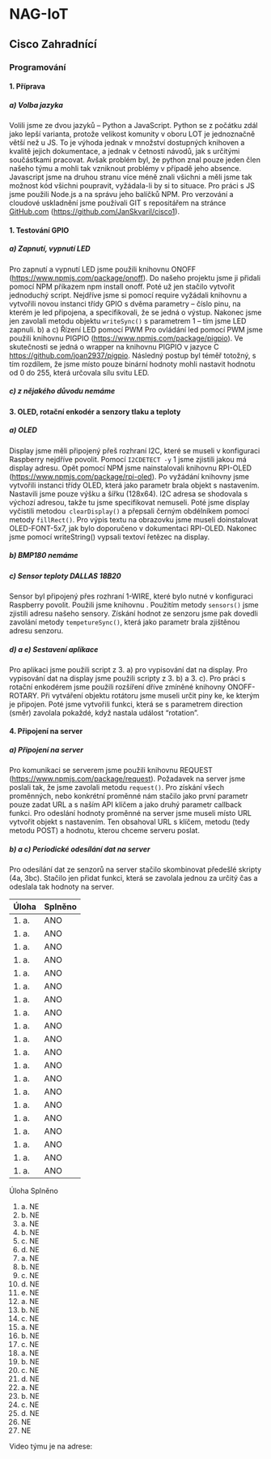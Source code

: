 
# NAG-IoT

## Cisco Zahradnící

### Programování
#### 1. Příprava
##### 	a)	Volba jazyka 
Volili jsme ze dvou jazyků – Python a JavaScript. Python se z počátku zdál jako lepší varianta, protože velikost komunity v oboru LOT je jednoznačně větší než u JS. To je výhoda jednak v množství dostupných knihoven a kvalitě jejich dokumentace, a jednak v četnosti návodů, jak s určitými součástkami pracovat. Avšak problém byl, že python znal pouze jeden člen našeho týmu a mohli tak vzniknout problémy v případě jeho absence. Javascript jsme na druhou stranu více méně znali všichni a měli jsme tak možnost kód všichni poupravit, vyžádala-li by si to situace. Pro práci s JS jsme použili Node.js a na správu jeho balíčků NPM. Pro verzování a cloudové uskladnění jsme používali GIT s repositářem na stránce [GitHub.com](http://GitHub.com "GitHub.com") (https://github.com/JanSkvaril/cisco1).

#### 1. Testování GPIO
##### 	a)	Zapnutí, vypnutí LED
Pro zapnutí a vypnutí LED jsme použili knihovnu ONOFF (https://www.npmjs.com/package/onoff). Do našeho projektu jsme ji přidali pomocí NPM příkazem npm install onoff. Poté už jen stačilo vytvořit jednoduchý script. Nejdříve jsme si pomocí require vyžádali knihovnu a vytvořili novou instanci třídy GPIO s dvěma parametry – číslo pinu, na kterém je led připojena, a specifikovali, že se jedná o výstup. Nakonec jsme jen zavolali metodu objektu `writeSync()` s parametrem 1 – tím jsme LED zapnuli.
b)	a   c) Řízení LED pomocí PWM
Pro ovládání led pomocí PWM jsme použili knihovnu PIGPIO (https://www.npmjs.com/package/pigpio). Ve skutečnosti se jedná o wrapper na knihovnu PIGPIO v jazyce C https://github.com/joan2937/pigpio. Následný postup byl téměř totožný, s tím rozdílem, že jsme místo pouze binární hodnoty mohli nastavit hodnotu od 0 do 255, která určovala sílu svitu LED.	
##### c)	z nějakého důvodu nemáme 
	
#### 3.	OLED, rotační enkodér a senzory tlaku a teploty
##### a)	OLED
Display jsme měli připojený přeš rozhraní I2C, které se museli v konfiguraci Raspberry nejdříve povolit. Pomocí `I2CDETECT -y` 1 jsme zjistili jakou má display adresu. Opět pomocí NPM jsme nainstalovali knihovnu RPI-OLED (https://www.npmjs.com/package/rpi-oled). Po vyžádání knihovny jsme vytvořili instanci třídy OLED, která jako parametr brala objekt s nastavením. Nastavili jsme pouze výšku a šířku (128x64). I2C adresa se shodovala s výchozí adresou, takže tu jsme specifikovat nemuseli. Poté jsme display vyčistili metodou` clearDisplay()` a přepsali černým obdélníkem pomocí metody `fillRect()`. Pro výpis textu na obrazovku jsme museli doinstalovat OLED-FONT-5x7, jak bylo doporučeno v dokumentaci RPI-OLED. Nakonec jsme pomocí writeString() vypsali textoví řetězec na display.
##### b)	BMP180 nemáme
##### c)	Sensor teploty DALLAS 18B20
Sensor byl připojený přes rozhraní 1-WIRE, které bylo nutné v konfiguraci Raspberry povolit. Použili jsme knihovnu 
. Použitím metody `sensors()` jsme zjistili adresu našeho sensory. Získání hodnot ze senzoru jsme pak dovedli zavolání metody `tempetureSync()`, která jako parametr brala zjištěnou adresu senzoru.

##### d)	a   e) Sestavení aplikace
Pro aplikaci jsme použili script z 3. a) pro vypisování dat na display. Pro vypisování dat na display jsme použili scripty z 3. b) a 3. c). Pro práci s rotační enkodérem jsme použili rozšíření dříve zmíněné knihovny ONOFF-ROTARY. Při vytváření objektu rotátoru jsme museli určit piny ke, ke kterým je připojen. Poté jsme vytvořili funkci, která se s parametrem direction (směr) zavolala pokaždé, když nastala událost “rotation”.

#### 4.	Připojení na server
##### a)	Připojení na server
Pro komunikaci se serverem jsme použili knihovnu REQUEST (https://www.npmjs.com/package/request). Požadavek na server jsme poslali tak, že jsme zavolali metodu `request()`. Pro získání všech proměnných, nebo konkrétní proměnné nám stačilo jako první parametr pouze zadat URL a s naším API klíčem a jako druhý parametr callback funkci. Pro odeslání hodnoty proměnné na server jsme museli místo URL vytvořit objekt s nastavením. Ten obsahoval URL s klíčem, metodu (tedy metodu POST) a hodnotu, kterou chceme serveru poslat. 
##### b)	a   c) Periodické odesílání dat na server
Pro odesílání dat ze senzorů na server stačilo skombinovat předešlé skripty (4a, 3bc). Stačilo jen přidat funkci, která se zavolala jednou za určitý čas a odeslala tak hodnoty na server.


|  Úloha |  Splněno  |
| ------------ | ------------ |
| 1. a.	  |  ANO |
| 1. a.	  |  ANO |
| 1. a.	  |  ANO |
| 1. a.	  |  ANO |
| 1. a.	  |  ANO |
| 1. a.	  |  ANO |
| 1. a.	  |  ANO |
| 1. a.	  |  ANO |
| 1. a.	  |  ANO |
| 1. a.	  |  ANO |
| 1. a.	  |  ANO |
| 1. a.	  |  ANO |
| 1. a.	  |  ANO |
| 1. a.	  |  ANO |
| 1. a.	  |  ANO |
| 1. a.	  |  ANO |
| 1. a.	  |  ANO |
| 1. a.	  |  ANO |
| 1. a.	  |  ANO |
| 1. a.	  |  ANO |

Úloha	Splněno
1. a.	NE
1. b.	NE
2. a.	NE
2. b.	NE
2. c.	NE
2. d.	NE
3. a.	NE
3. b.	NE
3. c.	NE
3. d.	NE
3. e.	NE
4. a.	NE
4. b.	NE
4. c.	NE
5. a.	NE
5. b.	NE
5. c.	NE
6. a.	NE
6. b.	NE
6. c.	NE
6. d.	NE
7. a.	NE
7. b.	NE
7. c.	NE
7. d.	NE
8.	NE
9.	NE

Video týmu je na adrese: 
